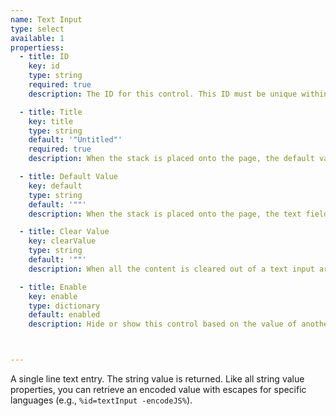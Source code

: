 ```yaml
---
name: Text Input
type: select
available: 1
propertiess:
  - title: ID
    key: id
    type: string
    required: true
    description: The ID for this control. This ID must be unique within this stack. The ID is used to refer to the control's property.  IDs should be alpha-numeric (dashes and underscores are allowed), but should not contain special characters.

  - title: Title
    key: title
    type: string
    default: '"Untitled"'
    required: true
    description: When the stack is placed onto the page, the default value will be used. If no default is provided, 0 will be used.

  - title: Default Value
    key: default
    type: string
    default: '""'
    description: When the stack is placed onto the page, the text field will be set to this value.

  - title: Clear Value
    key: clearValue
    type: string
    default: '""'
    description: When all the content is cleared out of a text input area (the user deletes all the text), the control will automatically fill with this value. This is useful for applications where a non-empty string is required.

  - title: Enable
    key: enable
    type: dictionary
    default: enabled
    description: Hide or show this control based on the value of another control. Enables allow a stack to show only the controls needed by the user to achieve a specific task.<br>The enable dictionary defines the ID of another control and the value that other control must equal. When the other control's value is not equal to the value defined here, this control (Text Input) is hidden.



---
```


A single line text entry. The string value is returned. 
Like all string value properties, you can retrieve an encoded value with escapes for specific languages (e.g., `%id=textInput -encodeJS%`).

